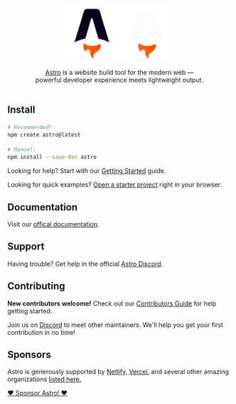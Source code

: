 <br/>
<p align="center">
  <img src="../../assets/brand/logo-square-black.png#gh-light-mode-only" alt="Astro logo" width="120">
  <img src="../../assets/brand/logo-square-white.png#gh-dark-mode-only" alt="Astro logo" width="120">
  <br/><br/>
  <a href="https://astro.build">Astro</a> is a website build tool for the modern web &mdash;
  <br/>
  powerful developer experience meets lightweight output.
  <br/><br/>
</p>


## Install


```bash
# Recommended!
npm create astro@latest

# Manual:
npm install --save-dev astro
```

Looking for help? Start with our [Getting Started](https://docs.astro.build/en/getting-started/) guide.  

Looking for quick examples? [Open a starter project](https://astro.new/) right in your browser.

## Documentation

Visit our [offical documentation](https://docs.astro.build/).

## Support

Having trouble? Get help in the official [Astro Discord](https://astro.build/chat).
## Contributing

**New contributors welcome!** Check out our [Contributors Guide](CONTRIBUTING.md) for help getting started. 

Join us on [Discord](https://astro.build/chat) to meet other maintainers. We'll help you get your first contribution in no time!

## Sponsors

Astro is generously supported by [Netlify](https://www.netlify.com/), [Vercel](https://vercel.com/), and several other amazing organizations [listed here.](https://astro.build/)

[❤️ Sponsor Astro! ❤️](https://github.com/withastro/astro/blob/main/FUNDING.md)


